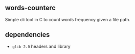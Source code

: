 ## words-counterc

Simple cli tool in C to count words frequency given a file path.

## dependencies

- `glib-2.0` headers and library
